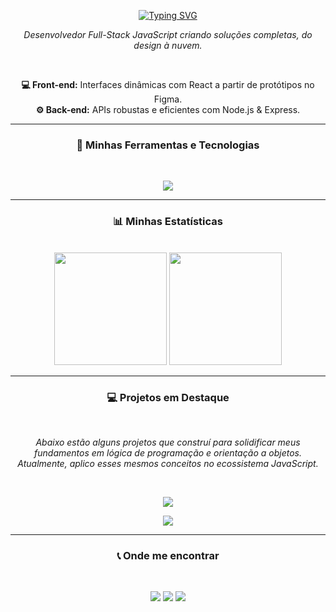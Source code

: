<p align="center">
<a href="https://git.io/typing-svg"><img src="https://readme-typing-svg.herokuapp.com?font=Fira+Code&weight=500&size=24&duration=3000&pause=60000&color=A49FEE&background=FFFFFF00&center=true&vCenter=true&width=435&lines=Ol%C3%A1%2C+eu+sou+o+Rafael+Souto+" alt="Typing SVG" /></a>
</p>

<p align="center">
  <em>Desenvolvedor Full-Stack JavaScript criando soluções completas, do design à nuvem.</em>
</p>
<br>
<p align="center">
  <b>💻 Front-end:</b> Interfaces dinâmicas com React a partir de protótipos no Figma.<br>
  <b>⚙️ Back-end:</b> APIs robustas e eficientes com Node.js & Express.<br>
</p>

---

<h3 align="center">🚀 Minhas Ferramentas e Tecnologias</h3>
<br>
<p align="center">
  <img src="https://skillicons.dev/icons?i=html,css,js,ts,nodejs,react,express,docker,postman,figma" />
</p>

---

<h3 align="center">📊 Minhas Estatísticas</h3>
<br>
<div align="center">
  <img height="180em" src="https://github-readme-stats-taupe-mu-92.vercel.app/api?username=RafaelxSouto&show_icons=true&theme=tokyonight&include_all_commits=true&count_private=true"/>
  <img height="180em" src="https://github-readme-stats-taupe-mu-92.vercel.app/api/top-langs/?username=RafaelxSouto&layout=compact&langs_count=7&theme=tokyonight&count_private=true"/>
</div>

---

<h3 align="center">💻 Projetos em Destaque</h3>
<br>
<p align="center">
  <em>Abaixo estão alguns projetos que construí para solidificar meus fundamentos em lógica de programação e orientação a objetos. Atualmente, aplico esses mesmos conceitos no ecossistema JavaScript.</em>
</p>
<br>

<!-- PROJETO 1 -->
<p align="center">
  <a href="https://github.com/RafaelxSouto/estacionamento-rsm">
    <img src="https://github-readme-stats-taupe-mu-92.vercel.app/api/pin/?username=RafaelxSouto&repo=estacionamento-rsm&theme=tokyonight&show_owner=true" />
  </a>
</p>

<!-- PROJETO 2 -->
<p align="center">
  <a href="https://github.com/RafaelxSouto/lista-contato-rsm">
    <img src="https://github-readme-stats-taupe-mu-92.vercel.app/api/pin/?username=RafaelxSouto&repo=lista-contato-rsm&theme=tokyonight&show_owner=true" />
  </a>
</p>

---

<h3 align="center">📞 Onde me encontrar</h3>
<br>
<p align="center">
  <a href="https://linkedin.com/in/rafaelxsouto" target="\_blank"><img src="https://img.shields.io/badge/LinkedIn-0A66C2?style=for-the-badge&logo=linkedin&logoColor=white" /></a>
  <a href="mailto:rafaelsouto@proton.me"><img src="https://img.shields.io/badge/ProtonMail-8B89CC?style=for-the-badge&logo=protonmail&logoColor=white" /></a>
  <a href="https://rafaelsouto.tech" target="\_blank"><img src="https://img.shields.io/badge/Meu%20Portfólio-3B3B3B?style=for-the-badge&logo=firefox%20browser&logoColor=white" /></a>
</p>
